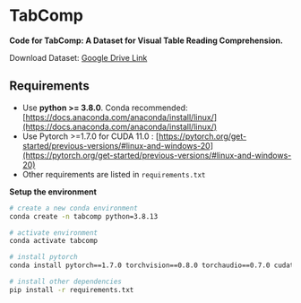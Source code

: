 # TabComp

**Code for TabComp: A Dataset for Visual Table Reading Comprehension.**

Download Dataset: [Google Drive Link](https://drive.google.com/drive/folders/1qw1pa-9ggAlN05ko4MfnKJ4_BZZXo5tz](https://drive.google.com/drive/folders/1qw1pa-9ggAlN05ko4MfnKJ4_BZZXo5tz?usp=sharing))

## Requirements
- Use **python >= 3.8.0**. Conda recommended: [https://docs.anaconda.com/anaconda/install/linux/](https://docs.anaconda.com/anaconda/install/linux/)
- Use Pytorch >=1.7.0 for CUDA 11.0 : [https://pytorch.org/get-started/previous-versions/#linux-and-windows-20](https://pytorch.org/get-started/previous-versions/#linux-and-windows-20)
- Other requirements are listed in `requirements.txt`

**Setup the environment**
```bash
# create a new conda environment
conda create -n tabcomp python=3.8.13

# activate environment
conda activate tabcomp

# install pytorch
conda install pytorch==1.7.0 torchvision==0.8.0 torchaudio==0.7.0 cudatoolkit=11.0 -c pytorch

# install other dependencies
pip install -r requirements.txt
```
